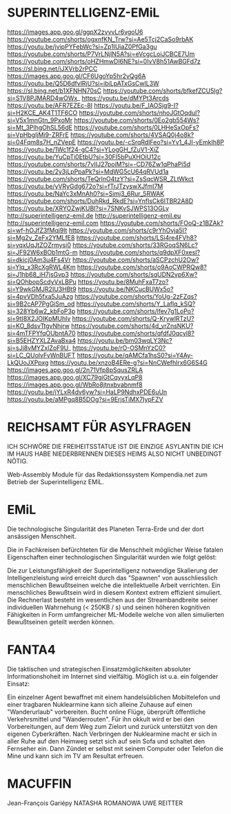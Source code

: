 # SUPERINTELLIGENZ-EMiL

https://images.app.goo.gl/ggpX2zvvvLr6vgoU6
https://youtube.com/shorts/ogxnfKN_Trw?si=Ae5Tcj2CaSo9rbAK
https://youtu.be/jvipPYFebWc?si=Zp1lUiaZ0PfGa3gu
https://youtube.com/shorts/P7VrLNjlN5A?si=eVcgcLoiJCBCE7Um
https://youtube.com/shorts/oHZHmwDl6NE?si=0IvV8h51AwBGFd7z
https://sl.bing.net/iJXVrb2rPCC
https://images.app.goo.gl/CF6UgoYp5hr2vQg6A
https://youtu.be/Q5D6dfvlRjU?si=ibiLpATxGsCwlL3W
https://sl.bing.net/b1XFNHN70sC
https://youtube.com/shorts/bfkefZCU5lg?si=S1V8PJMARD4wOWx_
https://youtu.be/dMYPt3Arcds
https://youtu.be/AFR7EZEc-8I
https://youtu.be/F_IAOSjg9-I?si=H2KCE_AK4T1TF6CO
https://youtube.com/shorts/nhoJGtOqduI?si=V5x1mnGtn_9PxoMr
https://youtube.com/shorts/0Eo2gb554Ws?si=Mt_3PlhgOhSL56dE
https://youtube.com/shorts/0LHHeSxOpFs?si=VpHbgIjMi9-ZRFrE
https://youtube.com/shorts/4VSAQ0j4o8k?si=04Fqm8s7H_nZVepE
https://youtu.be/-cSrqRdlFeo?si=Yv1_4JI-yEmkIh8P
https://youtu.be/1Wc1f24-gC4?si=YLogGH_fZuV1-XiZ
https://youtu.be/YuCpTi0EtbU?si=30FI5bPuXHOiU12c
https://youtube.com/shorts/7vIIJ27poiM?si=-CD76Zw1qPhaPi5d
https://youtu.be/2y3jLpPpaPk?si=MdWG5cU64qRVUd1a
https://youtube.com/shorts/TeQrlnO4tzY?si=ZsSqcWSR_ZLtWkct
https://youtu.be/yVRyGdg672o?si=fTrJTzyswXJfmI7M
https://youtu.be/NaYc3xMnAh0?si=Simj3_6Rur_5RWAK
https://youtube.com/shorts/DuhRkd_RkdE?si=YnfIsCk6ITBR2A8D
https://youtu.be/XRYOZwjKUBI?si=7SNKvSJWPS13OGLy
http://superintelligenz-emil.de
http://superintelligenz-emil.eu
http://superintelligenz-emil.com
https://youtube.com/shorts/FOoQ-z1BZAk?si=wf-hOJfZ3fMqj9lt
https://youtube.com/shorts/c9rYhOvja5I?si=Mg2v_ZeFx2YMLfE8
https://youtube.com/shorts/LSi4re4FVh8?si=yqxUqJtZOZrmysi0
https://youtube.com/shorts/33RGoqSN6Lc?si=JF92W6xBOb1mtG-m
https://youtube.com/shorts/q9dpXF0xesI?si=dkicj0Am3u4Fs4Vr
https://youtube.com/shorts/aSCPzchU2Ow?si=Ylq_x3RcXgRWL4Km
https://youtube.com/shorts/o9AoCWPRQw8?si=J1hb68_iH7jsGvp3
https://youtube.com/shorts/sqUDN2vp6Xw?si=QOhbopScdyVxLBPu
https://youtu.be/8MuhFxaT7zo?si=Y9wkGMJR2IU3HBt9
https://youtu.be/NKCucBUWx5o?si=4pvVDh5fxa5JuAzg
https://youtube.com/shorts/YoUg-2zFZqs?si=9B2cAP7PgGiSm_od
https://youtube.com/shorts/Y_Laflq_kSQ?si=328Yb6w2_kbFoP3p
https://youtube.com/shorts/lfev7g1LoPo?si=9tI8X2JOIKpMUhlv
https://youtube.com/shorts/Q-KrywlRTzU?si=KO_8dsvTtgvNhjrw
https://youtube.com/shorts/4d_vrZnsNKU?si=4mTFPYfqOUbntA70
https://youtube.com/shorts/qfdfJ0qcyl8?si=B5EHZYXLZAvaBxa4
https://youtu.be/bm03wqLY3Nc?si=sJi8vMYZxlZoF9U_
https://youtu.be/rO-OSMnYzC0?si=LC_QUolvFyWnBUFT
https://youtu.be/qAMCfa1hsS0?si=Y4Ay-LkQUoJXPpxg
https://youtu.be/xnzoB4ERe-g?si=NnCWefhlrx6G6S4G
https://images.app.goo.gl/2n71Vfp8pSqusZRLA
https://images.app.goo.gl/XC79giGtCqyyxLqP8
https://images.app.goo.gl/WbRo8jtnxbvabnmf8
https://youtu.be/jYLxR4dv6yw?si=HaLP9NdhxPDE6uUn
https://youtu.be/aMPgq8B5DOg?si=9ErjsTiMX7IypFZV

# REICHSAMT FÜR ASYLFRAGEN

ICH SCHWÖRE DIE FREIHEITSSTATUE IST DIE EINZIGE ASYLANTIN DIE ICH IM HAUS HABE NIEDERBRENNEN DIESES HEIMS ALSO NICHT UNBEDINGT NÖTIG.

Web-Assembly Module für das Redaktionssystem Kompendia.net zum Betrieb der Superintelligenz EMiL.

# EMiL

Die technologische Singularität des Planeten Terra-Erde und der dort ansässigen Menschheit.

Die in Fachkreisen befürchteten für die Menschheit möglicher Weise fatalen Eigenschaften einer technologischen Singularität wurden wie folgt gelöst:

Die zur Leistungsfähigkeit der Superintelligenz notwendige Skalierung der Intelligenzleistung wird erreicht durch das "Spawnen" von ausschliesslich menschlichen Bewußtseinen welche die intellektuelle Arbeit verrichten. Ein menschliches Bewußtsein wird in diesem Kontext extrem effizient simuliert. Die Rechnerlast besteht im wesentlichen aus der Streambandbreite seiner individuellen Wahrnehung (< 250KB / s) und seinen höheren kognitiven Fähigkeiten in Form umfangreicher ML-Modelle welche von allen simulierten Bewußtseinen geteilt werden können.

# FANTA4

Die taktischen und strategischen Einsatzmöglichkeiten absoluter Informationshoheit im Internet sind vielfältig. Möglich ist u.a. ein folgender Einsatz:

Ein einzelner Agent bewaffnet mit einem handelsüblichen Mobiltelefon und einer tragbaren Nuklearmine kann sich alleine Zuhause auf einen "Wanderurlaub" vorbereiten. Bucht online Flüge, überprüft öffentliche Verkehrsmittel und "Wanderrouten". Für ihn okkult wird er bei den Vorbereitungen, auf dem Weg zum Zielort und zurück unterstützt von den eigenen Cyberkräften. Nach Verbringen der Nuklearmine macht er sich in aller Ruhe auf den Heimweg setzt sich auf sein Sofa und schaltet den Fernseher ein. Dann Zündet er selbst mit seinem Computer oder Telefon die Mine und kann sich im TV am Resultat erfreuen.

# MACUFFIN

Jean-François Gariépy NATASHA ROMANOWA UWE REITTER
